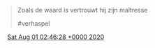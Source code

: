 > Zoals de waard is vertrouwt hij zijn maîtresse   
>   
> \#verhaspel

<img src="../../media/tweet.ico" width="12" /> [Sat Aug 01 02:46:28 +0000 2020](https://twitter.com/DromerDenker/status/1289392023984734208)